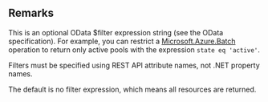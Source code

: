 ## Remarks  
 This is an optional OData $filter expression string             (see the OData specification).             For example, you can restrict a [Microsoft.Azure.Batch](assetId:///N:Microsoft.Azure.Batch?qualifyHint=False&autoUpgrade=True) operation to return             only active pools with the expression `state eq 'active'`.  
  
 Filters must be specified using REST API attribute names, not .NET property names.  
  
 The default is no filter expression, which means all resources are returned.
